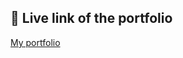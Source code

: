 ## 🔗 Live link of the portfolio
[My portfolio](https://m-a-mohit-khan.github.io/My-portfolio/dist/)


